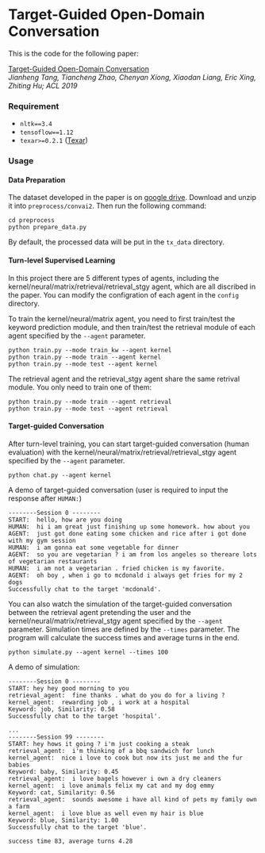 # Target-Guided Open-Domain Conversation

This is the code for the following paper:

[Target-Guided Open-Domain Conversation](http://arxiv.org/abs/1905.11553)  
*Jianheng Tang, Tiancheng Zhao, Chenyan Xiong, Xiaodan Liang, Eric Xing, Zhiting Hu; ACL 2019*

### Requirement

- `nltk==3.4`  
- `tensoflow==1.12`   
- `texar>=0.2.1` ([Texar](https://github.com/asyml/texar))

### Usage

#### Data Preparation
The dataset developed in the paper is on [google drive](https://drive.google.com/file/d/1oTjOQjm7iiUitOPLCmlkXOCbEPoSWDPX/view?usp=sharing). Download 
and unzip it into `preprocess/convai2`. Then run the following command:
```shell
cd preprocess
python prepare_data.py
```
By default, the processed data will be put in the `tx_data` directory.

#### Turn-level Supervised Learning
In this project there are 5 different types of agents, including the kernel/neural/matrix/retrieval/retrieval_stgy agent,
 which are all discribed in the paper. You can modify the configration of each agent in the `config` directory.

To train the kernel/neural/matrix agent, you need to first train/test the keyword prediction module, 
and then train/test the retrieval module of each agent specified by the `--agent` parameter.

```shell
python train.py --mode train_kw --agent kernel
python train.py --mode train --agent kernel
python train.py --mode test --agent kernel
```

The retrieval agent and the retrieval_stgy agent share the same retrival module. You only need to train one of them:

```shell
python train.py --mode train --agent retrieval
python train.py --mode test --agent retrieval
```

#### Target-guided Conversation

After turn-level training, you can start target-guided conversation (human evaluation) with 
the kernel/neural/matrix/retrieval/retrieval_stgy  agent specified by the `--agent` parameter.

```shell
python chat.py --agent kernel
```
A demo of target-guided conversation (user is required to input the response after `HUMAN:`)

```
--------Session 0 --------
START:  hello, how are you doing
HUMAN:  hi i am great just finishing up some homework. how about you
AGENT:  just got done eating some chicken and rice after i got done with my gym session
HUMAN:  i am gonna eat some vegetable for dinner
AGENT:  so you are vegetarian ? i am from los angeles so thereare lots of vegetarian restaurants
HUMAN:  i am not a vegetarian . fried chicken is my favorite.
AGENT:  oh boy , when i go to mcdonald i always get fries for my 2 dogs
Successfully chat to the target 'mcdonald'.
```

You can also watch the simulation of the target-guided conversation 
between the retrieval agent pretending the user and the kernel/neural/matrix/retrieval_stgy agent specified by the `--agent` parameter. Simulation times are defined by the `--times` parameter. The program will calculate the success times and average turns in the end.

```shell
python simulate.py --agent kernel --times 100
```

A demo of simulation:
```
--------Session 0 --------
START: hey hey good morning to you
retrieval_agent:  fine thanks . what do you do for a living ?
kernel_agent:  rewarding job , i work at a hospital
Keyword: job, Similarity: 0.58
Successfully chat to the target 'hospital'.

...
--------Session 99 --------
START: hey hows it going ? i'm just cooking a steak
retrieval_agent:  i'm thinking of a bbq sandwich for lunch
kernel_agent:  nice i love to cook but now its just me and the fur babies
Keyword: baby, Similarity: 0.45
retrieval_agent:  i love bagels however i own a dry cleaners
kernel_agent:  i love animals felix my cat and my dog emmy
Keyword: cat, Similarity: 0.56
retrieval_agent:  sounds awesome i have all kind of pets my family own a farm
kernel_agent:  i love blue as well even my hair is blue
Keyword: blue, Similarity: 1.00
Successfully chat to the target 'blue'.

success time 83, average turns 4.28
```
